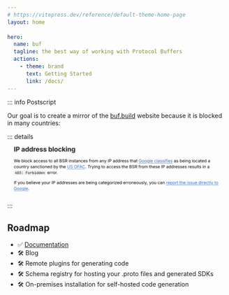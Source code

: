 ```yaml
---
# https://vitepress.dev/reference/default-theme-home-page
layout: home

hero:
  name: buf
  tagline: the best way of working with Protocol Buffers
  actions:
    - theme: brand
      text: Getting Started
      link: /docs/
---
```


::: info Postscript

Our goal is to create a mirror of the [buf.build](https://buf.build/) website because it is blocked in many countries:

::: details
![](/ip-address-blocking.png)
:::

## Roadmap

- :white_check_mark: [Documentation](/docs/)
- :hammer_and_wrench: Blog
- :hammer_and_wrench: Remote plugins for generating code
- :hammer_and_wrench: Schema registry for hosting your .proto files and generated SDKs
- :hammer_and_wrench: On-premises installation for self-hosted code generation
